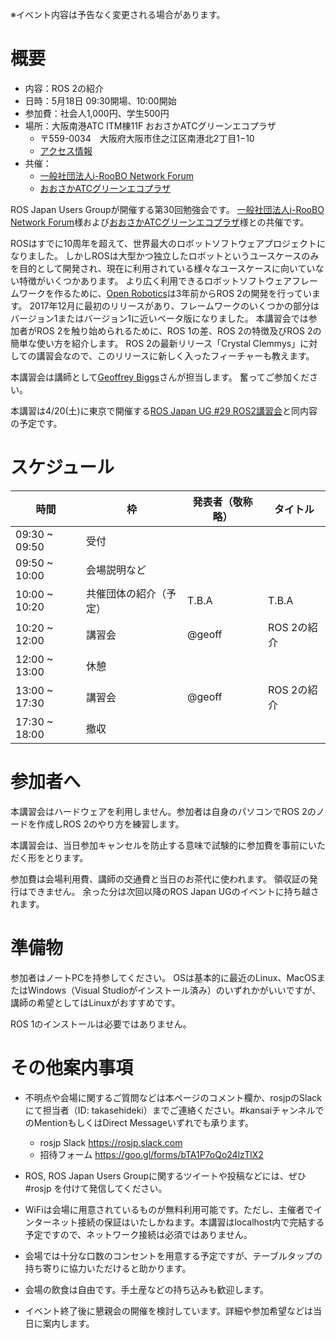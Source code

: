 ※イベント内容は予告なく変更される場合があります。

# 概要

- 内容：ROS 2の紹介
- 日時：5月18日 09:30開場、10:00開始
- 参加費：社会人1,000円、学生500円
- 場所：大阪南港ATC ITM棟11F おおさかATCグリーンエコプラザ
    - 〒559-0034　大阪府大阪市住之江区南港北2丁目1−10
    - [アクセス情報](http://www.ecoplaza.gr.jp/access/index.html)
- 共催：
    - [一般社団法人i-RooBO Network Forum](http://iroobo.jp/)
    - [おおさかATCグリーンエコプラザ](http://www.ecoplaza.gr.jp)


ROS Japan Users Groupが開催する第30回勉強会です。
[一般社団法人i-RooBO Network Forum](http://iroobo.jp/)様および[おおさかATCグリーンエコプラザ](http://www.ecoplaza.gr.jp)様との共催です。

ROSはすでに10周年を超えて、世界最大のロボットソフトウェアプロジェクトになりました。
しかしROSは大型かつ独立したロボットというユースケースのみを目的として開発され、現在に利用されている様々なユースケースに向いていない特徴がいくつかあります。
より広く利用できるロボットソフトウェアフレームワークを作るために、[Open Robotics](https://www.openrobotics.org/)は3年前からROS 2の開発を行っています。
2017年12月に最初のリリースがあり、フレームワークのいくつかの部分はバージョン1またはバージョン1に近いベータ版になりました。
本講習会では参加者がROS 2を触り始められるために、ROS 1の差、ROS 2の特徴及びROS 2の簡単な使い方を紹介します。
ROS 2の最新リリース「Crystal Clemmys」に対しての講習会なので、このリリースに新しく入ったフィーチャーも教えます。

本講習会は講師として[Geoffrey Biggs](https://github.com/gbiggs)さんが担当します。
奮ってご参加ください。

本講習は4/20(土)に東京で開催する[ROS Japan UG #29 ROS2講習会](https://rosjp.connpass.com/event/124764/)と同内容の予定です。

# スケジュール

時間 | 枠 | 発表者（敬称略） | タイトル
-----|----|------------------|----------
09:30 ~ 09:50 | 受付 | | |
09:50 ~ 10:00 | 会場説明など |  | |
10:00 ~ 10:20 | 共催団体の紹介（予定） | T.B.A |T.B.A |
10:20 ~ 12:00 | 講習会 | @geoff | ROS 2の紹介 |
12:00 ~ 13:00 | 休憩 |  |  |
13:00 ~ 17:30 | 講習会 | @geoff | ROS 2の紹介 |
17:30 ~ 18:00 | 撤収 | | |

# 参加者へ

本講習会はハードウェアを利用しません。参加者は自身のパソコンでROS 2のノードを作成しROS 2のやり方を練習します。

本講習会は、当日参加キャンセルを防止する意味で試験的に参加費を事前にいただく形をとります。

参加費は会場利用費、講師の交通費と当日のお茶代に使われます。
領収証の発行はできません。
余った分は次回以降のROS Japan UGのイベントに持ち越されます。

# 準備物

参加者はノートPCを持参してください。
OSは基本的に最近のLinux、MacOSまたはWindows（Visual Studioがインストール済み）のいずれかがいいですが、 講師の希望としてはLinuxがおすすめです。

ROS 1のインストールは必要ではありません。

# その他案内事項

- 不明点や会場に関するご質問などは本ページのコメント欄か、rosjpのSlackにて担当者（ID: takasehideki）までご連絡ください。#kansaiチャンネルでのMentionもしくはDirect Messageいずれでも承ります。
    - rosjp Slack https://rosjp.slack.com
    - 招待フォーム https://goo.gl/forms/bTA1P7oQo24lzTlX2

- ROS, ROS Japan Users Groupに関するツイートや投稿などには、ぜひ #rosjp を付けて発信してください。

- WiFiは会場に用意されているものが無料利用可能です。ただし、主催者でインターネット接続の保証はいたしかねます。本講習はlocalhost内で完結する予定ですので、ネットワーク接続は必須ではありません。
- 会場では十分な口数のコンセントを用意する予定ですが、テーブルタップの持ち寄りに協力いただけると助かります。

- 会場の飲食は自由です。手土産などの持ち込みも歓迎します。
- イベント終了後に懇親会の開催を検討しています。詳細や参加希望などは当日に案内します。


